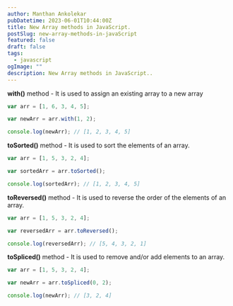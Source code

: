 ```yaml
---
author: Manthan Ankolekar
pubDatetime: 2023-06-01T10:44:00Z
title: New Array methods in JavaScript.
postSlug: new-array-methods-in-javaScript
featured: false
draft: false
tags:
  - javascript
ogImage: ""
description: New Array methods in JavaScript..
---
```


**with()** method - It is used to assign an existing array to a new array

```jsx
var arr = [1, 6, 3, 4, 5];

var newArr = arr.with(1, 2);

console.log(newArr); // [1, 2, 3, 4, 5]
```

**toSorted()** method - It is used to sort the elements of an array.

```jsx
var arr = [1, 5, 3, 2, 4];

var sortedArr = arr.toSorted();

console.log(sortedArr); // [1, 2, 3, 4, 5]
```

**toReversed()** method - It is used to reverse the order of the elements of an array.

```jsx
var arr = [1, 5, 3, 2, 4];

var reversedArr = arr.toReversed();

console.log(reversedArr); // [5, 4, 3, 2, 1]
```

**toSpliced()** method - It is used to remove and/or add elements to an array.

```jsx
var arr = [1, 5, 3, 2, 4];

var newArr = arr.toSpliced(0, 2);

console.log(newArr); // [3, 2, 4]
```
